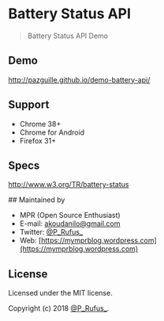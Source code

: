 # Battery Status API

> Battery Status API Demo

## Demo
http://pazguille.github.io/demo-battery-api/

## Support
- Chrome 38+
- Chrome for Android
- Firefox 31+

## Specs
http://www.w3.org/TR/battery-status

## Maintained by
- MPR (Open Source Enthusiast)
- E-mail: [akoudanilo@gmail.com](mailto:akoudanilo@gmail.com)
- Twitter: [@P_Rufus_](https://twitter.com/P_Rufus_)
- Web: [https://mymprblog.wordpress.com](https://mymprblog.wordpress.com)

## License
Licensed under the MIT license.

Copyright (c) 2018 [@P_Rufus_](https://twitter.com/P_Rufus_).
